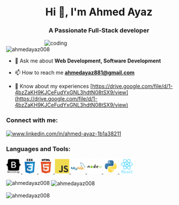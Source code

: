 <h1 align="center">Hi 👋, I'm Ahmed Ayaz</h1>
<h3 align="center">A Passionate Full-Stack developer</h3>
<img align="right" alt="coding" width="400" src="https://camo.githubusercontent.com/8bf6f6d78abc81fcf9c49f10649423e73ea44bc248e83aaae8759d401c829a84/68747470733a2f2f70687973696373677572756b756c2e66696c65732e776f726470726573732e636f6d2f323031392f30322f6368617261637465722d312e676966"

<p align="left"> <img src="https://komarev.com/ghpvc/?username=ahmedayaz008&label=Profile%20views&color=0e75b6&style=flat" alt="ahmedayaz008" /> </p>

- 💬 Ask me about **Web Development, Software Development**

- 📫 How to reach me **ahmedayaz881@gmail.com**

- 📄 Know about my experiences [https://drive.google.com/file/d/1-4bzZaKH9KJCeFudYxGNL3hdtN08tSX9/view](https://drive.google.com/file/d/1-4bzZaKH9KJCeFudYxGNL3hdtN08tSX9/view)

<h3 align="left">Connect with me:</h3>
<p align="left">
<a href="https://www.linkedin.com/in/ahmed-ayaz-1b1a38211" target="blank"><img align="center" src="https://raw.githubusercontent.com/rahuldkjain/github-profile-readme-generator/master/src/images/icons/Social/linked-in-alt.svg" alt="www.linkedin.com/in/ahmed-ayaz-1b1a38211" height="30" width="40" /></a>
</p>

<h3 align="left">Languages and Tools:</h3>
<p align="left"> <a href="https://getbootstrap.com" target="_blank" rel="noreferrer"> <img src="https://raw.githubusercontent.com/devicons/devicon/master/icons/bootstrap/bootstrap-plain-wordmark.svg" alt="bootstrap" width="40" height="40"/> </a> <a href="https://www.w3schools.com/css/" target="_blank" rel="noreferrer"> <img src="https://raw.githubusercontent.com/devicons/devicon/master/icons/css3/css3-original-wordmark.svg" alt="css3" width="40" height="40"/> </a> <a href="https://www.w3.org/html/" target="_blank" rel="noreferrer"> <img src="https://raw.githubusercontent.com/devicons/devicon/master/icons/html5/html5-original-wordmark.svg" alt="html5" width="40" height="40"/> </a> <a href="https://developer.mozilla.org/en-US/docs/Web/JavaScript" target="_blank" rel="noreferrer"> <img src="https://raw.githubusercontent.com/devicons/devicon/master/icons/javascript/javascript-original.svg" alt="javascript" width="40" height="40"/> </a> <a href="https://www.mysql.com/" target="_blank" rel="noreferrer"> <img src="https://raw.githubusercontent.com/devicons/devicon/master/icons/mysql/mysql-original-wordmark.svg" alt="mysql" width="40" height="40"/> </a> <a href="https://nodejs.org" target="_blank" rel="noreferrer"> <img src="https://raw.githubusercontent.com/devicons/devicon/master/icons/nodejs/nodejs-original-wordmark.svg" alt="nodejs" width="40" height="40"/> </a> <a href="https://www.python.org" target="_blank" rel="noreferrer"> <img src="https://raw.githubusercontent.com/devicons/devicon/master/icons/python/python-original.svg" alt="python" width="40" height="40"/> </a> <a href="https://reactjs.org/" target="_blank" rel="noreferrer"> <img src="https://raw.githubusercontent.com/devicons/devicon/master/icons/react/react-original-wordmark.svg" alt="react" width="40" height="40"/> </a> </p>

<p><img align="left" src="https://github-readme-stats.vercel.app/api/top-langs?username=ahmedayaz008&show_icons=true&locale=en&layout=compact" alt="ahmedayaz008" /></p>

<p>&nbsp;<img align="center" src="https://github-readme-stats.vercel.app/api?username=ahmedayaz008&show_icons=true&locale=en" alt="ahmedayaz008" /></p>

<p><img align="center" src="https://github-readme-streak-stats.herokuapp.com/?user=ahmedayaz008&" alt="ahmedayaz008" /></p>

